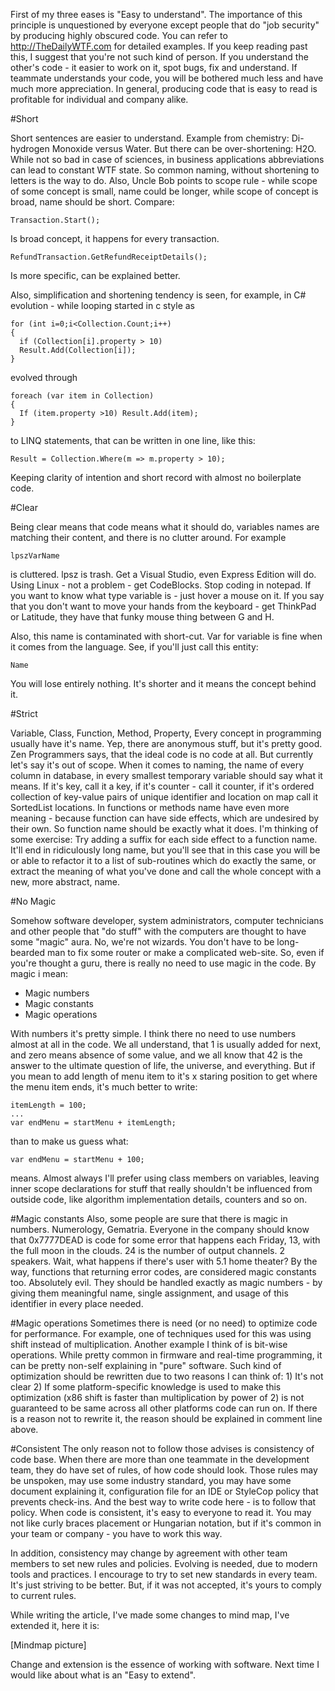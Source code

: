 First of my three eases is "Easy to understand". The importance of this principle is unquestioned by everyone except people that do "job security" by producing highly obscured code. You can refer to http://TheDailyWTF.com for detailed examples. If you keep reading past this, I suggest that you're not such kind of person. If you understand the other's code - it easier to work on it, spot bugs, fix and understand. If teammate understands your code, you will be bothered much less and have much more appreciation. In general, producing code that is easy to read is profitable for individual and company alike. 


#Short
 
Short sentences are easier to understand. Example from chemistry: Di-hydrogen Monoxide versus Water. But there can be over-shortening: H2O. While not so bad in case of sciences, in business applications abbreviations can lead to constant WTF state. So common naming, without shortening to letters is the way to do. Also, Uncle Bob points to scope rule - while scope of some concept is small, name could be longer, while scope of concept is broad, name should be short. Compare:

    Transaction.Start();

Is broad concept, it happens for every transaction.

    RefundTransaction.GetRefundReceiptDetails();

Is more specific, can be explained better.

Also, simplification and shortening tendency is seen, for example, in C# evolution - while looping started in c style as

    for (int i=0;i<Collection.Count;i++)
    {
      if (Collection[i].property > 10)
      Result.Add(Collection[i]);
    }

evolved through

    foreach (var item in Collection) 
    {
      If (item.property >10) Result.Add(item);
    }

to LINQ statements, that can be written in one line, like this:

    Result = Collection.Where(m => m.property > 10);

Keeping clarity of intention and short record with almost no boilerplate code.


#Clear

Being clear means that code means what it should do, variables names are matching their content, and there is no clutter around. For example 

    lpszVarName 

is cluttered. lpsz is trash. Get a Visual Studio, even Express Edition will do. Using Linux - not a problem - get CodeBlocks. Stop coding in notepad. If you want to know what type variable is - just hover a mouse on it. If you say that you don't want to move your hands from the keyboard - get ThinkPad or Latitude, they have that funky mouse thing between G and H.  

Also, this name is contaminated with short-cut. Var for variable is fine when it comes from the language. See, if you'll just call this entity: 

    Name

You will lose entirely nothing. It's shorter and it means the concept behind it.


#Strict 

Variable, Class, Function, Method, Property, Every concept in programming usually have it's name. Yep, there are anonymous stuff, but it's pretty good. Zen Programmers says, that the ideal code is no code at all. But currently let's say it's out of scope. When it comes to naming, the name of every column in database, in every smallest temporary variable should say what it means. If it's key, call it a key, if it's counter - call it counter, if it's ordered collection of key-value pairs of unique identifier and location on map call it SortedList<Location> locations. In functions or methods name have even more meaning - because function can have side effects, which are undesired by their own. So function name should be exactly what it does. I'm thinking of some exercise: Try adding a suffix for each side effect to a function name. It'll end in ridiculously long name, but you'll see that in this case you will be or able to refactor it to a list of sub-routines which do exactly the same, or extract the meaning of what you've done and call the whole concept with a new, more abstract, name. 


#No Magic

Somehow software developer, system administrators, computer technicians and other people that "do stuff" with the computers are thought to have some "magic" aura. No, we're not wizards. You don't have to be long-bearded man to fix some router or make a complicated web-site. So, even if you're thought a guru, there is really no need to use magic in the code. By magic i mean:
* Magic numbers
* Magic constants
* Magic operations

With numbers it's pretty simple. I think there no need to use numbers almost at all in the code. We all understand, that 1 is usually added for next, and zero means absence of some value, and we all know that 42 is the answer to the ultimate question of life, the universe, and everything. But if you mean to add length of menu item to it's x staring position to get where the menu item ends, it's much better to write:

    itemLength = 100; 
    ...
    var endMenu = startMenu + itemLength;

than to make us guess what:

    var endMenu = startMenu + 100;

means. Almost always I'll prefer using class members on variables, leaving inner scope declarations for stuff that really shouldn't be influenced from outside code, like algorithm implementation details, counters and so on. 

#Magic constants
Also, some people are sure that there is magic in numbers. Numerology, Gematria. Everyone in the company should know that 0x7777DEAD is code for some error that happens each Friday, 13, with the full moon in the clouds. 24 is the number of output channels. 2 speakers. Wait, what happens if there's user with 5.1 home theater? By the way, functions that returning error codes, are considered magic constants too. Absolutely evil. They should be handled exactly as magic numbers - by giving them meaningful name, single assignment, and usage of this identifier in every place needed.

#Magic operations
Sometimes there is need (or no need) to optimize code for performance. For example, one of techniques used for this was using shift instead of multiplication. Another example I think of is bit-wise operations. While pretty common in firmware and real-time programming, it can be pretty non-self explaining in "pure" software. Such kind of optimization should be rewritten due to two reasons I can think of: 1) It's not clear 2) If some platform-specific knowledge is used to make this optimization (x86 shift is faster than multiplication by power of 2) is not guaranteed to be same across all other platforms code can run on. If there is a reason not to rewrite it, the reason should be explained in comment line above.


#Consistent
The only reason not to follow those advises is consistency of code base. When there are more than one teammate in the development team, they do have set of rules, of how code should look. Those rules may be unspoken, may use some industry standard, you may have some document explaining it, configuration file for an IDE or StyleCop policy that prevents check-ins. And the best way to write code here - is to follow that policy. When code is consistent, it's easy to everyone to read it. You may not like curly braces placement or Hungarian notation, but if it's common in your team or company - you have to work this way. 

In addition, consistency may change by agreement with other team members to set new rules and policies. Evolving is needed, due to modern tools and practices. I encourage to try to set new standards in every team. It's just striving to be better. But, if it was not accepted, it's yours to comply to current rules.    

While writing the article, I've made some changes to mind map, I've extended it, here it is: 

[Mindmap picture]

Change and extension is the essence of working with software. Next time I would like about what is an "Easy to extend". 
